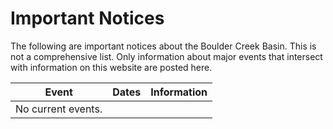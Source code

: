 # Important Notices #

The following are important notices about the Boulder Creek Basin.
This is not a comprehensive list.
Only information about major events that intersect with information on this website are posted here.

| **Event** | **Dates** | **Information** |
| -- | -- | -- |
| No current events. | | |
